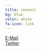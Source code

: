 ```yaml
---
title: connect
bg: blue
color: white
fa-icon: link
---
```


<div class="container text-center">
  <div class="row text-center">
    <div class="col-md-6">
      <div class="row">
        <div class="col-md-12 text-center">
          <a href="mailto:bestpuckin@gmail.com">
            <span class="fa-stack fa-6x">
              <i class="fa fa-circle fa-stack-2x"></i>
              <i class="fas fa-envelope fa-stack-1x fa-dg"></i>
            </span>
          </a>
        </div>
      </div>
      <div class="row">
        <div class="col-md-12 text-center">
          <a href="mailto:bestpuckin@gmail.com">E-Mail</a>
        </div>
      </div>
    </div>
    <div class="col-md-6">
      <div class="row">
        <div class="col-md-12 text-center">
          <a href="https://twitter.com/bestpuckin" target="_blank">
            <span class="fa-stack fa-6x">
              <i class="fa fa-circle fa-stack-2x"></i>
              <i class="fab fa-twitter fa-stack-1x text-blue"></i>
            </span>
          </a>
        </div>
      </div>
      <div class="row">
        <div class="col-md-12 text-center">
          <a href="https://twitter.com/bestpuckin" target="_blank">Twitter</a>
        </div>
      </div>  
    </div>
  </div>
</div>
